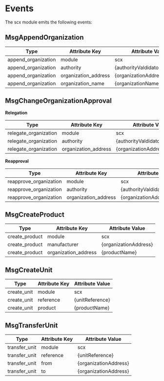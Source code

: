 # Events

The scx module emits the following events:

## MsgAppendOrganization

| Type     | Attribute Key | Attribute Value    |
|----------|---------------|--------------------|
| append_organization | module     | scx |
| append_organization | authority     | {authorityValdidatorAddresse} |
| append_organization | organization_address     | {organizationAddress} |
| append_organization | organization_name     | {organizationName} |

## MsgChangeOrganizationApproval

**Relegation**

| Type     | Attribute Key | Attribute Value    |
|----------|---------------|--------------------|
| relegate_organization | module     | scx |
| relegate_organization | authority     | {authorityValdidatorAddresse} |
| relegate_organization | organization_address     | {organizationAddress} |

**Reapproval**

| Type     | Attribute Key | Attribute Value    |
|----------|---------------|--------------------|
| reapprove_organization | module     | scx |
| reapprove_organization | authority     | {authorityValdidatorAddresse} |
| reapprove_organization | organization_address     | {organizationAddress} |

## MsgCreateProduct

| Type     | Attribute Key | Attribute Value    |
|----------|---------------|--------------------|
| create_product | module     | scx |
| create_product | manufacturer     | {organizationAddress} |
| create_product | organization_address     | {productName} |

## MsgCreateUnit

| Type     | Attribute Key | Attribute Value    |
|----------|---------------|--------------------|
| create_unit| module     | scx |
| create_unit | reference     | {unitReference} |
| create_unit | product     | {productName} |

## MsgTransferUnit

| Type     | Attribute Key | Attribute Value    |
|----------|---------------|--------------------|
| transfer_unit| module     | scx |
| transfer_unit | reference     | {unitReference} |
| transfer_unit | from     | {organizationAddress} |
| transfer_unit | to     | {organizationAddress} |